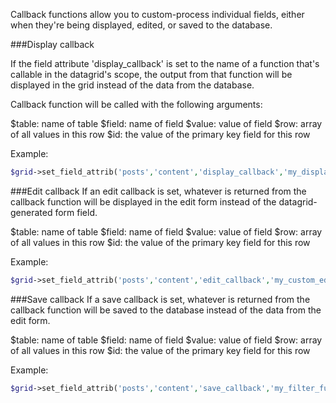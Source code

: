 Callback functions allow you to custom-process individual fields, either when they're being displayed, edited, or saved to the database.

###Display callback

If the field attribute 'display_callback' is set to the name of a function that's callable in the datagrid's scope, the output from that function will be displayed in the grid instead of the data from the database.

Callback function will be called with the following arguments:

$table: name of table
$field: name of field
$value: value of field
$row: array of all values in this row
$id: the value of the primary key field for this row

Example:

```php
$grid->set_field_attrib('posts','content','display_callback','my_display_function');
```

###Edit callback
If an edit callback is set, whatever is returned from the callback function will be displayed in the edit form instead of the datagrid-generated form field.

$table: name of table
$field: name of field
$value: value of field
$row: array of all values in this row
$id: the value of the primary key field for this row

Example:

```php
$grid->set_field_attrib('posts','content','edit_callback','my_custom_edit_form_field');
```

###Save callback
If a save callback is set, whatever is returned from the callback function will be saved to the database instead of the data from the edit form.

$table: name of table
$field: name of field
$value: value of field
$row: array of all values in this row
$id: the value of the primary key field for this row

Example:

```php
$grid->set_field_attrib('posts','content','save_callback','my_filter_function');
```

